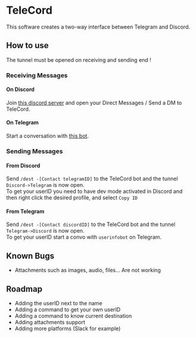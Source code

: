 # TeleCord

This software creates a two-way interface between Telegram and Discord.

## How to use
The tunnel must be opened on receiving and sending end !
### Receiving Messages
#### On Discord
Join [this discord server](https://discord.gg/dmMev8d) and open your Direct Messages / Send a DM to TeleCord.
#### On Telegram
Start a conversation with [this bot](https://t.me/millefeuilleTeleCordBot).

### Sending Messages
#### From Discord
Send `/dest -[Contact telegramID]` to the TeleCord bot and the tunnel `Discord->Telegram` is now open.\
To get your userID you need to have dev mode activated in Discord and then right click the desired profile, and select `Copy ID`
#### From Telegram
Send `/dest -[Contact discordID]` to the TeleCord bot and the tunnel `Telegram->Discord` is now open.\
To get your userID start a convo with `userinfobot` on Telegram.

## Known Bugs
- Attachments such as images, audio, files... Are not working

## Roadmap
- Adding the userID next to the name
- Adding a command to get your own userID
- Adding a command to know current destination
- Adding attachments support
- Adding more platforms (Slack for example)
